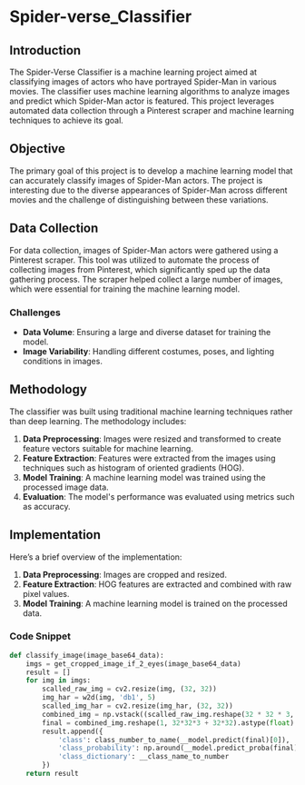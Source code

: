 # Spider-verse_Classifier

## Introduction

The Spider-Verse Classifier is a machine learning project aimed at classifying images of actors who have portrayed Spider-Man in various movies. The classifier uses machine learning algorithms to analyze images and predict which Spider-Man actor is featured. This project leverages automated data collection through a Pinterest scraper and machine learning techniques to achieve its goal.

## Objective

The primary goal of this project is to develop a machine learning model that can accurately classify images of Spider-Man actors. The project is interesting due to the diverse appearances of Spider-Man across different movies and the challenge of distinguishing between these variations.

## Data Collection

For data collection, images of Spider-Man actors were gathered using a Pinterest scraper. This tool was utilized to automate the process of collecting images from Pinterest, which significantly sped up the data gathering process. The scraper helped collect a large number of images, which were essential for training the machine learning model.

### Challenges

- **Data Volume**: Ensuring a large and diverse dataset for training the model.
- **Image Variability**: Handling different costumes, poses, and lighting conditions in images.

## Methodology

The classifier was built using traditional machine learning techniques rather than deep learning. The methodology includes:

1. **Data Preprocessing**: Images were resized and transformed to create feature vectors suitable for machine learning.
2. **Feature Extraction**: Features were extracted from the images using techniques such as histogram of oriented gradients (HOG).
3. **Model Training**: A machine learning model was trained using the processed image data.
4. **Evaluation**: The model's performance was evaluated using metrics such as accuracy.

## Implementation

Here’s a brief overview of the implementation:

1. **Data Preprocessing**: Images are cropped and resized.
2. **Feature Extraction**: HOG features are extracted and combined with raw pixel values.
3. **Model Training**: A machine learning model is trained on the processed data.

### Code Snippet

```python
def classify_image(image_base64_data):
    imgs = get_cropped_image_if_2_eyes(image_base64_data)
    result = []
    for img in imgs:
        scalled_raw_img = cv2.resize(img, (32, 32))
        img_har = w2d(img, 'db1', 5)
        scalled_img_har = cv2.resize(img_har, (32, 32))
        combined_img = np.vstack((scalled_raw_img.reshape(32 * 32 * 3, 1), scalled_img_har.reshape(32 * 32, 1)))
        final = combined_img.reshape(1, 32*32*3 + 32*32).astype(float)
        result.append({
            'class': class_number_to_name(__model.predict(final)[0]),
            'class_probability': np.around(__model.predict_proba(final)*100,2).tolist()[0],
            'class_dictionary': __class_name_to_number
        })
    return result

